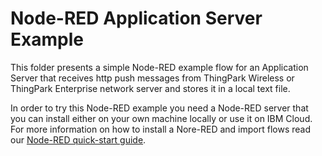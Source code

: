 # Node-RED Application Server Example

This folder presents a simple Node-RED example flow for an Application Server that receives http push messages from 
ThingPark Wireless or ThingPark Enterprise network server and stores it in a local text file.

In order to try this Node-RED example you need a Node-RED server that you can install either on your own machine locally or use it on IBM Cloud.  
For more information on how to install a Nore-RED and import flows read our [Node-RED quick-start guide](../../docs/Node-RED-quick-start.md).
